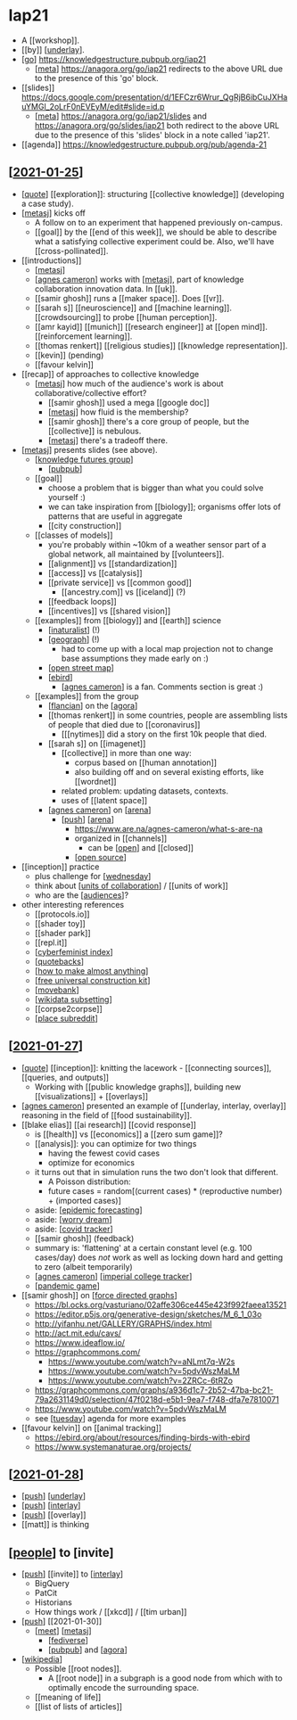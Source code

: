 # Iap21

- A [[workshop]].
- [[by]] [[underlay]].
- [[go]] https://knowledgestructure.pubpub.org/iap21
  - [[meta]] <https://anagora.org/go/iap21> redirects to the above URL due to the presence of this 'go' block.
- [[slides]] https://docs.google.com/presentation/d/1EFCzr6Wrur_QgRjB6ibCuJXHauYMGl_2oLrF0nEVEyM/edit#slide=id.p
  - [[meta]] <https://anagora.org/go/iap21/slides> and <https://anagora.org/go/slides/iap21> both redirect to the above URL due to the presence of this 'slides' block in a note called 'iap21'.
- [[agenda]] https://knowledgestructure.pubpub.org/pub/agenda-21

## [[2021-01-25]]

- [[quote]] [[exploration]]: structuring [[collective knowledge]] (developing a case study).
- [[metasj]] kicks off
  - A follow on to an experiment that happened previously on-campus.
  - [[goal]] by the [[end of this week]], we should be able to describe what a satisfying collective experiment could be. Also, we'll have [[cross-pollinated]].
- [[introductions]]
  - [[metasj]]
  - [[agnes cameron]] works with [[metasj]], part of knowledge collaboration innovation data. In [[uk]].
  - [[samir ghosh]] runs a [[maker space]]. Does [[vr]].
  - [[sarah s]] [[neuroscience]] and [[machine learning]]. [[crowdsourcing]] to probe [[human perception]].
  - [[amr kayid]] [[munich]] [[research engineer]] at [[open mind]]. [[reinforcement learning]].
  - [[thomas renkert]] [[religious studies]] [[knowledge representation]].
  - [[kevin]] (pending)
  - [[favour kelvin]]
- [[recap]] of approaches to collective knowledge
  - [[metasj]] how much of the audience's work is about collaborative/collective effort?
    - [[samir ghosh]] used a mega [[google doc]]
    - [[metasj]] how fluid is the membership?
    - [[samir ghosh]] there's a core group of people, but the [[collective]] is nebulous.
    - [[metasj]] there's a tradeoff there.
- [[metasj]] presents slides (see above).
  - [[knowledge futures group]]
    - [[pubpub]]
  - [[goal]]
    - choose a problem that is bigger than what you could solve yourself :)
    - we can take inspiration from [[biology]]; organisms offer lots of patterns that are useful in aggregate
    - [[city construction]]
  - [[classes of models]]
    - you're probably within ~10km of a weather sensor part of a global network, all maintained by [[volunteers]].
    - [[alignment]] vs [[standardization]]
    - [[access]] vs [[catalysis]]
    - [[private service]] vs [[common good]]
      - [[ancestry.com]] vs [[iceland]] (?)
    - [[feedback loops]]
    - [[incentives]] vs [[shared vision]]
  - [[examples]] from [[biology]] and [[earth]] science
    - [[inaturalist]] (!)
    - [[geograph]] (!)
      - had to come up with a local map projection not to change base assumptions they made early on :)
    - [[open street map]]
    - [[ebird]]
      - [[agnes cameron]] is a fan. Comments section is great :)
  - [[examples]] from the group
    - [[flancian]] on the [[agora]]
    - [[thomas renkert]] in some countries, people are assembling lists of people that died due to [[coronavirus]] 
      - [[[nytimes]] did a story on the first 10k people that died.
    - [[sarah s]] on [[imagenet]]
      - [[collective]] in more than one way:
        - corpus based on [[human annotation]]
        - also building off and on several existing efforts, like [[wordnet]]  
      - related problem: updating datasets, contexts.
      - uses of [[latent space]]
    - [[agnes cameron]] on [[arena]]
      - [[push]] [[arena]]
        - <https://www.are.na/agnes-cameron/what-s-are-na>
        - organized in [[channels]]
          - can be [[open]] and [[closed]]
        - [[open source]]
- [[inception]] practice
  - plus challenge for [[wednesday]] 
  - think about [[units of collaboration]] / [[units of work]]
  - who are the [[audiences]]?
- other interesting references
  - [[protocols.io]]
  - [[shader toy]]
  - [[shader park]]
  - [[repl.it]]
  - [[cyberfeminist index]]
  - [[quotebacks]]
  - [[how to make almost anything]]
  - [[free universal construction kit]]
  - [[movebank]]
  - [[wikidata subsetting]]
  - [[corpse2corpse]]
  - [[place subreddit]]

## [[2021-01-27]]

- [[quote]] [[inception]]: knitting the lacework - [[connecting sources]], [[queries, and outputs]]
  - Working with [[public knowledge graphs]], building new [[visualizations]] + [[overlays]]
- [[agnes cameron]] presented an example of [[underlay, interlay, overlay]] reasoning in the field of [[food sustainability]].
- [[blake elias]] [[ai research]] [[covid response]]
  - is [[health]] vs [[economics]] a [[zero sum game]]?
  - [[analysis]]: you can optimize for two things
    - having the fewest covid cases
    - optimize for economics
  - it turns out that in simulation runs the two don't look that different.
    - A Poisson distribution:
    - future cases = random[(current cases) * (reproductive number) + (imported cases)]
  - aside: [[epidemic forecasting]] 
  - aside: [[worry dream]]
  - aside: [[covid tracker]]
  - [[samir ghosh]] (feedback)
  - summary is: 'flattening' at a certain constant level (e.g. 100 cases/day) does *not* work as well as locking down hard and getting to zero (albeit temporarily)
  - [[agnes cameron]] [[imperial college tracker]]
  - [[pandemic game]]
- [[samir ghosh]] on [[force directed graphs]]
  - https://bl.ocks.org/vasturiano/02affe306ce445e423f992faeea13521
  - https://editor.p5js.org/generative-design/sketches/M_6_1_03o 
  - http://yifanhu.net/GALLERY/GRAPHS/index.html
  - http://act.mit.edu/cavs/
  - https://www.ideaflow.io/
  - https://graphcommons.com/
    - https://www.youtube.com/watch?v=aNLmt7q-W2s
    - https://www.youtube.com/watch?v=5pdvWszMaLM
    - https://www.youtube.com/watch?v=2ZRCc-6tRZo
  - https://graphcommons.com/graphs/a936d1c7-2b52-47ba-bc21-79a2631149d0/selection/47f0218d-e5b1-9ea7-f748-dfa7e7810071 
  - https://www.youtube.com/watch?v=5pdvWszMaLM 
  - see [[tuesday]] agenda for more examples
- [[favour kelvin]] on [[animal tracking]]
  - https://ebird.org/about/resources/finding-birds-with-ebird
  - https://www.systemanaturae.org/projects/

## [[2021-01-28]]

- [[push]] [[underlay]]
- [[push]] [[interlay]]
- [[push]] [[overlay]]
- [[matt]] is thinking

## [[people]] to [invite]

- [[push]] [[invite]] to [[interlay]]
  - BigQuery
  - PatCit
  - Historians
  - How things work / [[xkcd]] / [[tim urban]]
- [[push]] [[2021-01-30]]
  - [[meet]] [[metasj]]
    - [[fediverse]]
    - [[pubpub]] and [[agora]]
- [[wikipedia]]
  - Possible [[root nodes]].
    - A [[root node]] in a subgraph is a good node from which with to optimally encode the surrounding space.
  - [[meaning of life]]
  - [[list of lists of articles]]

[//begin]: # "Autogenerated link references for markdown compatibility"
[underlay]: underlay "Underlay"
[go]: go "Go"
[meta]: meta "Meta"
[2021-01-25]: journal/2021-01-25 "2021-01-25"
[quote]: quote "Quote"
[metasj]: metasj "Metasj"
[agnes cameron]: agnes-cameron "Agnes Cameron"
[knowledge futures group]: knowledge-futures-group "Knowledge Futures Group"
[pubpub]: pubpub "Pubpub"
[inaturalist]: inaturalist "Inaturalist"
[geograph]: geograph "Geograph"
[open street map]: open-street-map "Open Street Map"
[ebird]: ebird "Ebird"
[flancian]: flancian "Flancian"
[agora]: agora "Agora"
[arena]: arena "Arena"
[push]: push "Push"
[open]: open "Open"
[open source]: open-source "Open Source"
[wednesday]: wednesday "Wednesday"
[units of collaboration]: units-of-collaboration "Units of Collaboration"
[audiences]: audiences "Audiences"
[cyberfeminist index]: cyberfeminist-index "Cyberfeminist Index"
[quotebacks]: quotebacks "Quotebacks"
[how to make almost anything]: how-to-make-almost-anything "How to Make Almost Anything"
[free universal construction kit]: free-universal-construction-kit "Free Universal Construction Kit"
[movebank]: movebank "Movebank"
[wikidata subsetting]: wikidata-subsetting "Wikidata Subsetting"
[place subreddit]: place-subreddit "Place Subreddit"
[2021-01-27]: journal/2021-01-27 "2021-01-27"
[epidemic forecasting]: epidemic-forecasting "Epidemic Forecasting"
[worry dream]: worry-dream "Worry Dream"
[covid tracker]: covid-tracker "Covid Tracker"
[imperial college tracker]: imperial-college-tracker "Imperial College Tracker"
[pandemic game]: pandemic-game "Pandemic Game"
[force directed graphs]: force-directed-graphs "Force Directed Graphs"
[tuesday]: tuesday "Tuesday"
[2021-01-28]: journal/2021-01-28 "2021-01-28"
[interlay]: interlay "Interlay"
[people]: people "People"
[meet]: meet "Meet"
[fediverse]: fediverse "Fediverse"
[wikipedia]: wikipedia "Wikipedia"
[//end]: # "Autogenerated link references"